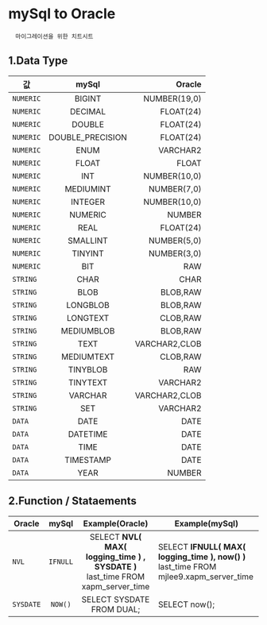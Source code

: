 # mySql to Oracle
      마이그레이션을 위한 치트시트


## 1.Data Type
값 | mySql | Oracle
---|:---:|---:
`NUMERIC` | BIGINT | NUMBER(19,0)
`NUMERIC` | DECIMAL | FLOAT(24)
`NUMERIC` | DOUBLE | FLOAT(24)
`NUMERIC` | DOUBLE_PRECISION | FLOAT(24)
`NUMERIC` | ENUM | VARCHAR2
`NUMERIC` | FLOAT | FLOAT
`NUMERIC` | INT | NUMBER(10,0)
`NUMERIC` | MEDIUMINT | NUMBER(7,0)
`NUMERIC` | INTEGER | NUMBER(10,0)
`NUMERIC` | NUMERIC | NUMBER
`NUMERIC` | REAL | FLOAT(24)
`NUMERIC` | SMALLINT | NUMBER(5,0)
`NUMERIC` | TINYINT | NUMBER(3,0)
`NUMERIC` | BIT | RAW
`STRING` | CHAR | CHAR
`STRING` | BLOB | BLOB,RAW
`STRING` | LONGBLOB | BLOB,RAW
`STRING` | LONGTEXT | CLOB,RAW
`STRING` | MEDIUMBLOB | BLOB,RAW
`STRING` | TEXT | VARCHAR2,CLOB
`STRING` | MEDIUMTEXT | CLOB,RAW
`STRING` | TINYBLOB | RAW
`STRING` | TINYTEXT | VARCHAR2
`STRING` | VARCHAR | VARCHAR2,CLOB
`STRING` | SET | VARCHAR2
`DATA` | DATE | DATE
`DATA` | DATETIME | DATE
`DATA` | TIME | DATE
`DATA` | TIMESTAMP | DATE
`DATA` | YEAR | NUMBER

## 2.Function / Stataements

Oracle | mySql | Example(Oracle) | Example(mySql)
---|:---:|:---:| ---
`NVL` |  `IFNULL` | SELECT **NVL( MAX( logging_time ) , SYSDATE )** last_time FROM xapm_server_time | SELECT **IFNULL( MAX( logging_time ), now() )** last_time FROM mjlee9.xapm_server_time
`SYSDATE` | `NOW()` |  SELECT SYSDATE FROM DUAL; | SELECT now();

